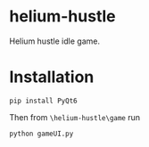 # helium-hustle
Helium hustle idle game.

# Installation

```
pip install PyQt6
```

Then from ```\helium-hustle\game``` run
```
python gameUI.py
```
